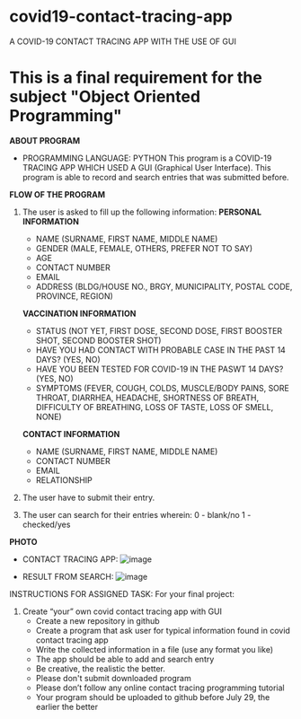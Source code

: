 # covid19-contact-tracing-app
A COVID-19 CONTACT TRACING APP WITH THE USE OF GUI

# This is a final requirement for the subject "Object Oriented Programming"

**ABOUT PROGRAM**
- PROGRAMMING LANGUAGE: PYTHON
This program is a COVID-19 TRACING APP WHICH USED A GUI (Graphical User Interface).
This program is able to record and search entries that was submitted before.


**FLOW OF THE PROGRAM**
1. The user is asked to fill up the following information:
   **PERSONAL INFORMATION**
   - NAME (SURNAME, FIRST NAME, MIDDLE NAME)
   - GENDER (MALE, FEMALE, OTHERS, PREFER NOT TO SAY)
   - AGE
   - CONTACT NUMBER
   - EMAIL
   - ADDRESS (BLDG/HOUSE NO., BRGY, MUNICIPALITY, POSTAL CODE, PROVINCE, REGION)
     
   **VACCINATION INFORMATION**
   - STATUS (NOT YET, FIRST DOSE, SECOND DOSE, FIRST BOOSTER SHOT, SECOND BOOSTER SHOT)
   - HAVE YOU HAD CONTACT WITH PROBABLE CASE IN THE PAST 14 DAYS? (YES, NO)
   - HAVE YOU BEEN TESTED FOR COVID-19 IN THE PASWT 14 DAYS? (YES, NO)
   - SYMPTOMS (FEVER, COUGH, COLDS, MUSCLE/BODY PAINS, SORE THROAT, DIARRHEA, HEADACHE,
     SHORTNESS OF BREATH, DIFFICULTY OF BREATHING, LOSS OF TASTE, LOSS OF SMELL, NONE)

   **CONTACT INFORMATION**
   - NAME (SURNAME, FIRST NAME, MIDDLE NAME)
   - CONTACT NUMBER
   - EMAIL
   - RELATIONSHIP
     
  2. The user have to submit their entry.
  3. The user can search for their entries wherein:
     0 - blank/no
     1 - checked/yes

**PHOTO**
- CONTACT TRACING APP:
  ![image](https://github.com/lnczndr/covid19-contact-tracing-app/assets/129668431/cc33dc18-eee7-412c-8f2a-86b4aff6eaca)

- RESULT FROM SEARCH:
![image](https://github.com/lnczndr/covid19-contact-tracing-app/assets/129668431/106d1e62-4254-4daf-aa58-43bf6e2355a1)


INSTRUCTIONS FOR ASSIGNED TASK:
For your final project:

1. Create “your” own covid contact tracing app with GUI
	- Create a new repository in github
	- Create a program that ask user for typical information found in covid contact tracing app
	- Write the collected information in a file (use any format you like)
	- The app should be able to add and search entry
	- Be creative, the realistic the better.
	- Please don't submit downloaded program
	- Please don’t follow any online contact tracing programming tutorial
	- Your program should be uploaded to github before July 29, the earlier the better
